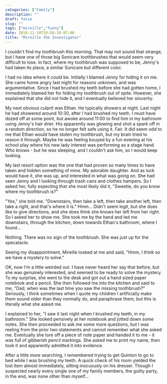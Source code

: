 ```yaml
---
categories: ["Family"]
description: ""
draft: false
slug: ""
tags: ["mireille","funny"]
date: 2018-11-10T19:58:19-07:00
title: "Mireille the Investigator"
---
```


I couldn't find my toothbrush this morning. That may not sound that strange, but I have one of those big Sonicare toothbrushes that would seem very difficult to lose. In fact, where my toothbrush was supposed to be, Jenny's had taken its place, a similar Sonicare but different color.

I had no idea where it could be. Initially I blamed Jenny for hiding it on me. She came home angry last night for reasons unknown, and was argumentative. Since I had brushed my teeth before she had gotten home, I immediately blamed her for hiding my toothbrush out of spite. However, she explained that she did not hide it, and I eventually believed her sincerity.

My next obvious culprit was Ethan. He typically showers at night. Last night he had showered around 10:30, after I had brushed my teeth. I must have dozed off at some point, but awoke around 11:00 to find him in my bathroom using Jenny's hair drier. His apparently was glowing and shot a spark off in a random direction, so he no longer felt safe using it. Fair. It did seem odd to me that Ethan would have stolen my toothbrush, but my brain tried to reason it through. Maybe he was feeling bouyed by a fun evening at his school play where his new lady interest was performing as a stage hand. Who knows - but he was sleeping, and I couldn't ask him, so I would keep looking.

My last resort option was the one that had proven so many times to have taken and hidden something of mine. My adorable daughter. And as luck would have it, she was up, and interested in what was going on. She had seen Jenny and I looking through trash cans and clothes hampers. So I asked her, fully expecting that she most likely did it, "Sweetie, do you know where my toothbrush is?"

"Yes," she told me. "Downstairs, then take a left, then take another left, then take a right, and that's where it is." Hmm... Didn't seem legit, but she does like to give directions, and she does think she knows her left from her right. So I asked her to show me. She took me by the hand and led me downstairs, through the kitchen, down towards Ethan's bathroom, where I found...

Nothing. There was no sign of the toothbrush. She was just up for the specatacle.

Seeing my disappointment, Mireille looked at me and said, "Hmm, I think so we have a mystery to solve."

OK, now I'm a little weirded out. I have never heard her say that before, but she was genuinely interested, and seemed to be ready to solve the mystery. To my surprise, she went to the desk and got out a hand sized paper notebook and a pencil. She then followed me into the kitchen and said to me, "Dad, when was the last time you saw the missing toothbrush?" Seriously, I think sometimes when I quote my children I artificially make them sound older than they normally do, and paraphrase them, but this is literally what she asked me.

I explained to her, "I saw it last night when I brushed my teeth, in my bathroom." She looked pensively at her notebook and jotted down some notes. She then proceeded to ask me some more questions, but I was reeling from the prior two statements and cannot remember what she asked me. Eventually she tore off a piece of note paper and handed it to me - it was full of gibberish pencil markings. She asked me to print my name, then took it and apparently admitted it into evidence.

After a little more searching, I remembered trying to get Quinton to go to bed while I was brushing my teeth. A quick check of his room yielded the lost item almost immediately, sitting inocuously on his dresser. Though I suspected nearly every single one of my family members, the guilty party, in the end, was none other than myself...
